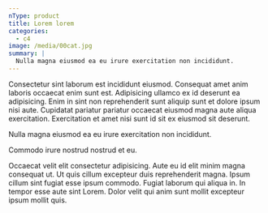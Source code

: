 ```yaml
---
nType: product
title: Lorem lorem
categories:
  - c4
image: /media/00cat.jpg
summary: |
  Nulla magna eiusmod ea eu irure exercitation non incididunt.
---
```



Consectetur sint laborum est incididunt eiusmod. Consequat amet anim laboris occaecat enim sunt est. Adipisicing ullamco ex id deserunt ea adipisicing. Enim in sint non reprehenderit sunt aliquip sunt et dolore ipsum nisi aute. Cupidatat pariatur pariatur occaecat eiusmod magna aute aliqua exercitation. Exercitation et amet nisi sunt id sit ex eiusmod sit deserunt.



Nulla magna eiusmod ea eu irure exercitation non incididunt.



Commodo irure nostrud nostrud et eu.



Occaecat velit elit consectetur adipisicing. Aute eu id elit minim magna consequat ut. Ut quis cillum excepteur duis reprehenderit magna. Ipsum cillum sint fugiat esse ipsum commodo. Fugiat laborum qui aliqua in. In tempor esse aute sint Lorem. Dolor velit qui anim sunt mollit excepteur ipsum mollit quis.
